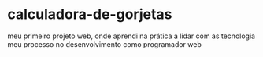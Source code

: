 # calculadora-de-gorjetas
<p>meu primeiro projeto web, onde aprendi na prática a lidar com as tecnologia meu processo no desenvolvimento como programador web</p>
